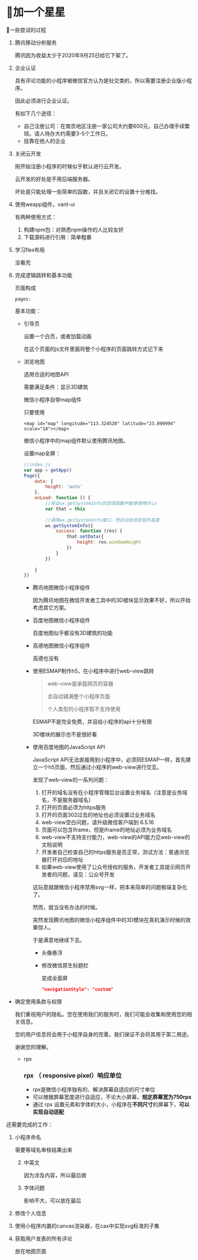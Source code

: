 # 🌟加一个星星



:tanabata_tree:一些尝试的过程

1. 腾讯移动分析服务

   腾讯因为收益太少于2020年9月25日给它下架了。

2. 企业认证

   具有评论功能的小程序被微信官方认为是社交类的，所以需要注册企业版小程序。

   因此必须进行企业认证。

   有如下几个途径：

   - 自己注册公司：在南京地区注册一家公司大约要600元，自己办理手续繁琐。请人待办大约需要3-5个工作日。
   - 挂靠在他人的企业

3. 关闭云开发

   刚开始注册小程序的时候似乎默认进行云开发。

   云开发的好处是不用后端服务器。

   坏处是只能处理一些简单的函数，并且关闭它的设置十分难找。

4. 使用weapp组件，vant-ui

   有两种使用方式：

   1. 构建npm包：对熟悉npm操作的人比较友好
   2. 下载源码进行引用：简单粗暴

5. 学习flex布局

   没看完

6. 完成逻辑跳转和基本功能

   页面构成

   ```
   pages:
   
   ```

   基本功能：

   

   - 引导页

     设置一个白页，或者加载动画

     在这个页面的js文件里面将整个小程序的页面跳转方式记下来

   - 浏览地图

     选用合适的地图API

     需要满足条件：显示3D建筑

     微信小程序自带map组件

     只要使用

     ``` wxml
     <map id="map" longitude="113.324520" latitude="23.099994" scale="14"></map>
     ```

     微信小程序中的map组件默认使用腾讯地图。

     设置map全屏：

     ``` js
     //index.js
     var app = getApp()
     Page({
         data: {
             height: 'auto'
         },
         onLoad: function () {
             //保证wx.getSystemInfo的回调函数中能够使用this
             var that = this
      
             //调用wx.getSystemInfo接口，然后动态绑定组件高度
             wx.getSystemInfo({
                 success: function (res) {
                     that.setData({
                         height: res.windowHeight
                     })
                 }
             })
      
         }
     })
     ```

     - 腾讯地图微信小程序组件

       因为腾讯地图在微信开发者工具中的3D楼块显示效果不好，所以开始考虑其它方案。

     - 百度地图微信小程序组件

       百度地图似乎都没有3D建筑的功能

     - 高德地图微信小程序组件

       高德也没有

     - 使用ESMAP制作h5，在小程序中进行web-view跳转

       > web-view是承载网页的容器
       >
       > 会自动铺满整个小程序页面
       >
       > 个人类型的小程序暂不支持使用

       ESMAP不是完全免费，并且给小程序的api十分有限

       3D楼块的展示也不是很好看

     - 使用百度地图的JavaScript API

       JavaScript API无法直接用到小程序中，必须同ESMAP一样，首先建立一个h5页面，然后通过小程序的web-view进行交互。

       发现了web-view的一系列问题：

       1. 打开的域名没有在小程序管理后台设置业务域名（注意是业务域名，不是服务器域名） 
       2. 打开的页面必须为https服务
       3. 打开的页面302过去的地址也必须设置过业务域名
       4. web-view空白问题，请升级微信客户端到 6.5.16
       5. 页面可以包含iframe，但是iframe的地址必须为业务域名
       6. web-view不支持支付能力，web-view的API能力见web-view的文档说明
       7. 开发者自己检查自己的https服务是否正常，测试方法：普通浏览器打开对应的地址
       8. 如果web-view使用了公众号授权的服务，开发者工具提示网页开发者的问题，请见：公众号开发

       这玩意就跟微信小程序禁用svg一样，把本来简单的问题极端复杂化了。

       然而，就当没有办法的时候。

       突然发现腾讯地图的微信小程序组件中的3D模块在真机演示时候的效果惊人。

       于是满意地继续下去。

       - 头像悬浮

       - 修改微信原生标题栏

         变成全面屏 

         ``` json
         "navigationStyle": "custom"
         ```

     
- 确定使用条款与权限
  
  我们重视用户的隐私。您在使用我们的服务时，我们可能会收集和使用您的相关信息。
  
  您的用户信息将会用于小程序自身的完善。我们保证不会将其用于第二用途。
  
  谢谢您的理解。
  
     - rpx
     
       ### rpx （ responsive pixel）响应单位
     
       - rpx是微信小程序独有的、解决屏幕自适应的尺寸单位
       - 可以根据屏幕宽度进行自适应，不论大小屏幕，**规定屏幕宽为750rpx**
       - 通过 rpx 设置元素和字体的大小，小程序在**不同尺寸**的屏幕下，**可以实现自动适配**
  
     



还需要完成的工作：

1. 小程序命名

   需要等域名审核结果出来

   2. 中英文
   
      因为涉及内容，所以最后做
   
   3. 字体问题
   
      影响不大，可以放在最后
   
   

4. 修改个人信息




8. 使用小程序内置的canvas渲染器，在cax中实现svg标准的子集

9. 获取用户发表的所有评论

   放在地图页面

